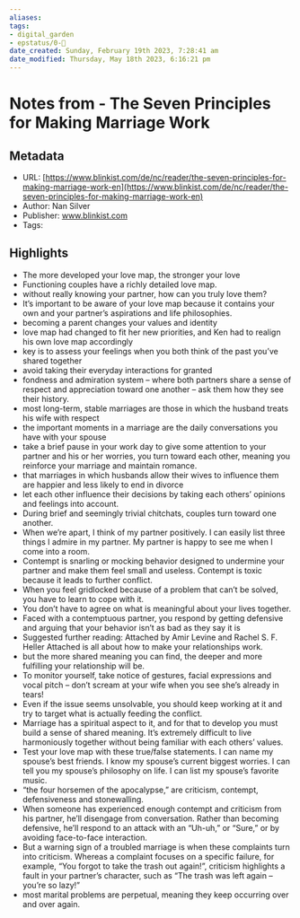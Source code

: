 ```yaml
---
aliases: 
tags: 
- digital_garden
- epstatus/0-🌰
date_created: Sunday, February 19th 2023, 7:28:41 am
date_modified: Thursday, May 18th 2023, 6:16:21 pm
---
```

# Notes from - The Seven Principles for Making Marriage Work
## Metadata
* URL: [https://www.blinkist.com/de/nc/reader/the-seven-principles-for-making-marriage-work-en](https://www.blinkist.com/de/nc/reader/the-seven-principles-for-making-marriage-work-en)
* Author: Nan Silver
* Publisher: www.blinkist.com
* Tags: 

## Highlights
* The more developed your love map, the stronger your love
* Functioning couples have a richly detailed love map.
* without really knowing your partner, how can you truly love them?
* It’s important to be aware of your love map because it contains your own and your partner’s aspirations and life philosophies.
* becoming a parent changes your values and identity
* love map had changed to fit her new priorities, and Ken had to realign his own love map accordingly
* key is to assess your feelings when you both think of the past you’ve shared together
* avoid taking their everyday interactions for granted
* fondness and admiration system – where both partners share a sense of respect and appreciation toward one another – ask them how they see their history.
* most long-term, stable marriages are those in which the husband treats his wife with respect
* the important moments in a marriage are the daily conversations you have with your spouse
* take a brief pause in your work day to give some attention to your partner and his or her worries, you turn toward each other, meaning you reinforce your marriage and maintain romance.
* that marriages in which husbands allow their wives to influence them are happier and less likely to end in divorce
* let each other influence their decisions by taking each others’ opinions and feelings into account.
* During brief and seemingly trivial chitchats, couples turn toward one another.
* When we’re apart, I think of my partner positively. I can easily list three things I admire in my partner. My partner is happy to see me when I come into a room.
* Contempt is snarling or mocking behavior designed to undermine your partner and make them feel small and useless. Contempt is toxic because it leads to further conflict.
* When you feel gridlocked because of a problem that can’t be solved, you have to learn to cope with it.
* You don’t have to agree on what is meaningful about your lives together.
* Faced with a contemptuous partner, you respond by getting defensive and arguing that your behavior isn’t as bad as they say it is
* Suggested further reading: Attached by Amir Levine and Rachel S. F. Heller Attached is all about how to make your relationships work.
* but the more shared meaning you can find, the deeper and more fulfilling your relationship will be.
* To monitor yourself, take notice of gestures, facial expressions and vocal pitch – don’t scream at your wife when you see she’s already in tears!
* Even if the issue seems unsolvable, you should keep working at it and try to target what is actually feeding the conflict.
* Marriage has a spiritual aspect to it, and for that to develop you must build a sense of shared meaning. It’s extremely difficult to live harmoniously together without being familiar with each others’ values.
* Test your love map with these true/false statements. I can name my spouse’s best friends. I know my spouse’s current biggest worries. I can tell you my spouse’s philosophy on life. I can list my spouse’s favorite music.
* “the four horsemen of the apocalypse,” are criticism, contempt, defensiveness and stonewalling.
* When someone has experienced enough contempt and criticism from his partner, he’ll disengage from conversation. Rather than becoming defensive, he’ll respond to an attack with an “Uh-uh,” or “Sure,” or by avoiding face-to-face interaction.
* But a warning sign of a troubled marriage is when these complaints turn into criticism. Whereas a complaint focuses on a specific failure, for example, “You forgot to take the trash out again!”, criticism highlights a fault in your partner’s character, such as “The trash was left again – you’re so lazy!”
* most marital problems are perpetual, meaning they keep occurring over and over again.

